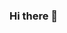 ### Hi there 👋


<!--
**ClaytonOlsen/ClaytonOlsen** is a ✨ _special_ ✨ repository because its `README.md` (this file) appears on your GitHub profile.




-->
